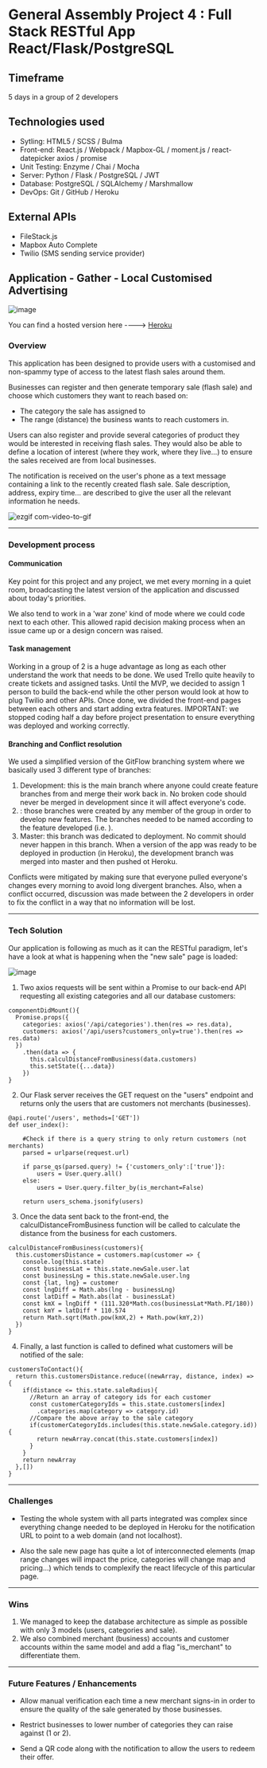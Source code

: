 # General Assembly Project 4 : Full Stack RESTful App React/Flask/PostgreSQL

## Timeframe

5 days in a group of 2 developers

## Technologies used

* Sytling: HTML5 / SCSS / Bulma
* Front-end: React.js / Webpack / Mapbox-GL / moment.js / react-datepicker
axios / promise
* Unit Testing: Enzyme / Chai / Mocha
* Server: Python / Flask / PostgreSQL / JWT
* Database: PostgreSQL / SQLAlchemy / Marshmallow
* DevOps: Git / GitHub / Heroku

## External APIs

* FileStack.js
* Mapbox Auto Complete
* Twilio (SMS sending service provider)

## Application - Gather - Local Customised Advertising

![image](https://user-images.githubusercontent.com/39668354/53995320-996dff00-412c-11e9-8b88-b0bc218b4e78.png)

You can find a hosted version here ----> [Heroku](https://project-4-gather.herokuapp.com/)

### Overview

This application has been designed to provide users with a customised and non-spammy type of access to the latest flash sales around them.

Businesses can register and then generate temporary sale (flash sale) and choose which customers they want to reach based on:
* The category the sale has assigned to
* The range (distance) the business wants to reach customers in.

Users can also register and provide several categories of product they would be interested in receiving flash sales. They would also be able to define a location of interest (where they work, where they live...) to ensure the sales received are from local businesses.

The notification is received on the user's phone as a text message containing a link to the recently created flash sale. Sale description, address, expiry time... are described to give the user all the relevant information he needs.  

![ezgif com-video-to-gif](https://user-images.githubusercontent.com/39668354/54032934-e5f81f80-41aa-11e9-87d5-0499de2e4c22.gif)

---

### Development process

#### Communication

Key point for this project and any project, we met every morning in a quiet room, broadcasting the latest version of the application and discussed about today's priorities.

We also tend to work in a 'war zone' kind of mode where we could code next to each other. This allowed rapid decision making process when an issue came up or a design concern was raised.

#### Task management

Working in a group of 2 is a huge advantage as long as each other understand the work that needs to be done. We used Trello quite heavily to create tickets and assigned tasks. Until the MVP, we decided to assign 1 person to build the back-end while the other person would look at how to plug Twilio and other APIs.
Once done, we divided the front-end pages between each others and start adding extra features.
IMPORTANT: we stopped coding half a day before project presentation to ensure everything was deployed and working correctly.

#### Branching and Conflict resolution

We used a simplified version of the GitFlow branching system where we basically used 3 different type of branches:

1. Development: this is the main branch where anyone could create feature branches from and merge their work back in. No broken code should never be merged in development since it will affect everyone's code.
2. <feature-branch>: those branches were created by any member of the group in order to develop new features. The branches needed to be named according to the feature developed (i.e. <login-route>).
3. Master: this branch was dedicated to deployment. No commit should never happen in this branch. When a version of the app was ready to be deployed in production (in Heroku), the development branch was merged into master and then pushed ot Heroku.

Conflicts were mitigated by making sure that everyone pulled everyone's changes every morning to avoid long divergent branches. Also, when a conflict occurred, discussion was made between the 2 developers in order to fix the conflict in a way that no information will be lost.

---

### Tech Solution

Our application is following as much as it can the RESTful paradigm, let's have a look at what is happening when the "new sale" page is loaded:

![image](https://user-images.githubusercontent.com/39668354/54035135-8ac92b80-41b0-11e9-9299-dfb567925726.png)

1. Two axios requests will be sent within a Promise to our back-end API requesting all existing categories and all our database customers:

```
componentDidMount(){
  Promise.props({
    categories: axios('/api/categories').then(res => res.data),
    customers: axios('/api/users?customers_only=true').then(res => res.data)
  })
    .then(data => {
      this.calculDistanceFromBusiness(data.customers)
      this.setState({...data})
    })
}
```

2. Our Flask server receives the GET request on the "users" endpoint and returns only the users that are customers not merchants (businesses).

```
@api.route('/users', methods=['GET'])
def user_index():

    #Check if there is a query string to only return customers (not merchants)
    parsed = urlparse(request.url)

    if parse_qs(parsed.query) != {'customers_only':['true']}:
        users = User.query.all()
    else:
        users = User.query.filter_by(is_merchant=False)

    return users_schema.jsonify(users)
```

3. Once the data sent back to the front-end, the calculDistanceFromBusiness function will be called to calculate the distance from the business for each customers.  

```
calculDistanceFromBusiness(customers){
  this.customersDistance = customers.map(customer => {
    console.log(this.state)
    const businessLat = this.state.newSale.user.lat
    const businessLng = this.state.newSale.user.lng
    const {lat, lng} = customer
    const lngDiff = Math.abs(lng - businessLng)
    const latDiff = Math.abs(lat - businessLat)
    const kmX = lngDiff * (111.320*Math.cos(businessLat*Math.PI/180))
    const kmY = latDiff * 110.574
    return Math.sqrt(Math.pow(kmX,2) + Math.pow(kmY,2))
  })
}
```

4. Finally, a last function is called to defined what customers will be notified of the sale:

```
customersToContact(){
  return this.customersDistance.reduce((newArray, distance, index) => {
    if(distance <= this.state.saleRadius){
      //Return an array of category ids for each customer
      const customerCategoryIds = this.state.customers[index]
        .categories.map(category => category.id)
      //Compare the above array to the sale category
      if(customerCategoryIds.includes(this.state.newSale.category.id)){
        return newArray.concat(this.state.customers[index])
      }
    }
    return newArray
  },[])
}
```

---

### Challenges

* Testing the whole system with all parts integrated was complex since everything change needed to be deployed in Heroku for the notification URL to point to a web domain (and not localhost).

* Also the sale new page has quite a lot of interconnected elements (map range changes will impact the price, categories will change map and pricing...) which tends to complexify the react lifecycle of this particular page.

---

### Wins

1. We managed to keep the database architecture as simple as possible with only 3 models (users, categories and sale).
2. We also combined merchant (business) accounts and customer accounts within the same model and add a flag "is_merchant" to differentiate them.

---

### Future Features / Enhancements

* Allow manual verification each time a new merchant signs-in in order to ensure the quality of the sale generated by those businesses.

* Restrict businesses to lower number of categories they can raise against (1 or 2).

* Send a QR code along with the notification to allow the users to redeem their offer.
